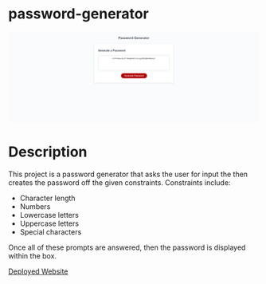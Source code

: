 # password-generator

![Password Generator Landing Page](Images/passwordGen.png)

# Description
This project is a password generator that asks the user for input the then creates the password off the given constraints. Constraints include:
* Character length
* Numbers
* Lowercase letters
* Uppercase letters
* Special characters

Once all of these prompts are answered, then the password is displayed within the box.

[Deployed Website](https://mjlynch123.github.io/password-generator/)
